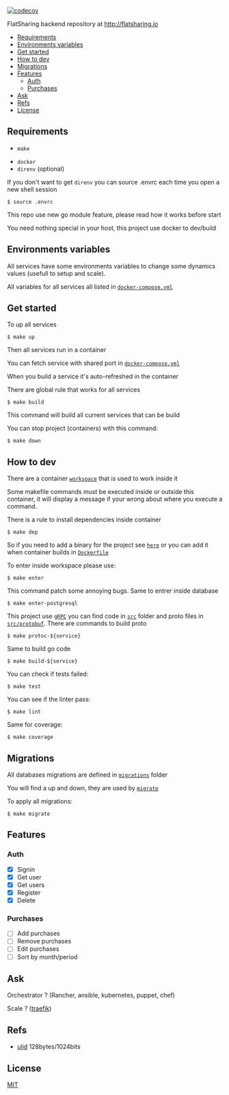 [![codecov](https://codecov.io/gh/Its-Alex/flatsharing/branch/master/graph/badge.svg?token=3VmgQm5LGw)](https://codecov.io/gh/Its-Alex/flatsharing)

FlatSharing backend repository at http://flatsharing.io

- [Requirements](#requirements)
- [Environments variables](#environments-variables)
- [Get started](#get-started)
- [How to dev](#how-to-dev)
- [Migrations](#migrations)
- [Features](#features)
    - [Auth](#auth)
    - [Purchases](#purchases)
- [Ask](#ask)
- [Refs](#refs)
- [License](#license)

## Requirements

* `make`
- `docker`
- `direnv` (optional)

If you don't want to get `direnv` you can source .envrc each time you open a new shell session

```
$ source .envrc
```

This repo use new go module feature, please read how it works before start

You need nothing special in your host, this project use docker to dev/build

## Environments variables

All services have some environments variables to change some dynamics values
(usefull to setup and scale).

All variables for all services all listed in [`docker-compose.yml`](/docker-compose.yml)

## Get started

To up all services

```
$ make up
```

Then all services run in a container

You can fetch service with shared port in [`docker-compose.yml`](/docker-compose.yml)

When you build a service it's auto-refreshed in the container

There are global rule that works for all services

```
$ make build
```

This command will build all current services that can be build

You can stop project (containers) with this command:

```
$ make down
```

## How to dev

There are a container [`workspace`](/docker-compose.yml#L4) that is used to work inside it

Some makefile commands must be executed inside or outside this container, it will display
a message if your wrong about where you execute a command.

There is a rule to install dependencies inside container

```
$ make dep
```

So if you need to add a binary for the project see [`here`](/Makefile#L20)
or you can add it when container builds in [`Dockerfile`](/Dockerfile)

To enter inside workspace please use:

```
$ make enter
```

This command patch some annoying bugs. Same to entrer inside database

```
$ make enter-postgresql
```

This project use [`gRPC`](https://github.com/grpc/grpc-go) you can find code in 
[`src`](/src) folder and proto files in [`src/protobuf`](/src/protobuf). There are commands
to build proto

```
$ make protoc-${service}
```

Same to build go code

```
$ make build-${service}
```

You can check if tests failed:

```
$ make test
```

You can see if the linter pass:

```
$ make lint
```

Same for coverage:

```
$ make coverage
```

## Migrations

All databases migrations are defined in [`migrations`](/migrations) folder

You will find a up and down, they are used by [`migrate`](https://github.com/golang-migrate/migrate)

To apply all migrations:

```
$ make migrate
```

## Features

### Auth

* [x] Signin
* [x] Get user
* [x] Get users
* [x] Register
* [x] Delete

### Purchases

* [ ] Add purchases
* [ ] Remove purchases
* [ ] Edit purchases
* [ ] Sort by month/period

## Ask

Orchestrator ? (Rancher, ansible, kubernetes, puppet, chef)

Scale ? ([traefik](https://docs.traefik.io/))

## Refs

- [ulid](https://github.com/oklog/ulid) 128bytes/1024bits

## License

[MIT](LICENSE)
